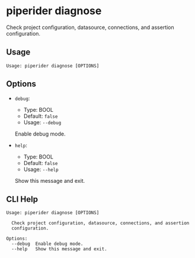 
# piperider diagnose
Check project configuration, datasource, connections, and assertion configuration.
## Usage
```
Usage: piperider diagnose [OPTIONS]
```
## Options
* `debug`: 
  * Type: BOOL 
  * Default: `false`
  * Usage: `--debug`

  Enable debug mode.


* `help`: 
  * Type: BOOL 
  * Default: `false`
  * Usage: `--help`

  Show this message and exit.


## CLI Help
```
Usage: piperider diagnose [OPTIONS]

  Check project configuration, datasource, connections, and assertion
  configuration.

Options:
  --debug  Enable debug mode.
  --help   Show this message and exit.
```
